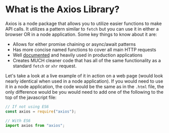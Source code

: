 # What is the Axios Library?

Axios is a node package that allows you to utilize easier functions to make API calls. It utilizes a pattern similar to `fetch` but you can use it in either a browser OR in a node application. Some key things to know about it are:

- Allows for either promise chaining or async/await patterns
- Has more concise named functions to cover all main HTTP requests
- Well [documented](https://axios-http.com/docs/intro) and heavily used in production applications
- Creates MUCH cleaner code that has all of the same functionality as a standard `fetch` or `xhr` request.

Let's take a look at a live example of it in action on a web page (would look nearly identical when used in a node application). If you would need to use it in a node application, the code would be the same as in the `.html` file, the only difference would be you would need to add one of the following to the top of the javascript file:

```javascript
// If not using ES6
const axios = require("axios");

// With ES6
import axios from "axios";
```

